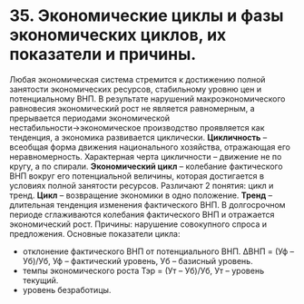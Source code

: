 # 35. Экономические циклы и фазы экономических циклов, их показатели и причины.

Любая экономическая система стремится к достижению полной занятости экономических ресурсов, стабильному уровню цен и потенциальному ВНП.
В результате нарушений макроэкономического равновесия экономический рост не является равномерным, а прерывается периодами экономической нестабильности→экономическое производство проявляется как тенденция, а экономика развивается циклически.
**Цикличность** – всеобщая форма движения национального хозяйства, отражающая его неравномерность.
Характерная черта цикличности – движение не по кругу, а по спирали.
**Экономический цикл** – колебание фактического ВНП вокруг его потенциальной величины, которая достигается в условиях полной занятости ресурсов.
Различают 2 понятия: цикл и тренд.
**Цикл** – возвращение экономики в одно положение.
**Тренд** – длительная тенденция изменения фактического ВНП.
В долгосрочном периоде сглаживаются колебания фактического ВНП и отражается экономический рост.
Причины: нарушение совокупного спроса и предложения.
Основные показатели цикла:
- отклонение фактического ВНП от потенциального ВНП.
∆ВНП = (Уф – Уб)/Уб,      Уф – фактический уровень, Уб – базисный уровень.
- темпы экономического роста
Тэр = (Ут – Уб)/Уб, Ут – уровень текущий.
- уровень безработицы.
